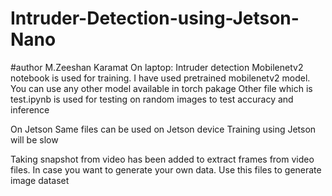 # Intruder-Detection-using-Jetson-Nano
#author M.Zeeshan Karamat
On laptop:
Intruder detection Mobilenetv2 notebook is used for training. I have used pretrained mobilenetv2 model. 
You can use any other model available in torch pakage
Other file which is test.ipynb is used for testing on random images to test accuracy and inference


On Jetson
Same files can be used on Jetson device
Training using Jetson will be slow

Taking snapshot from video has been added to extract frames from video files.
In case you want to generate your own data. Use this files to generate image dataset
